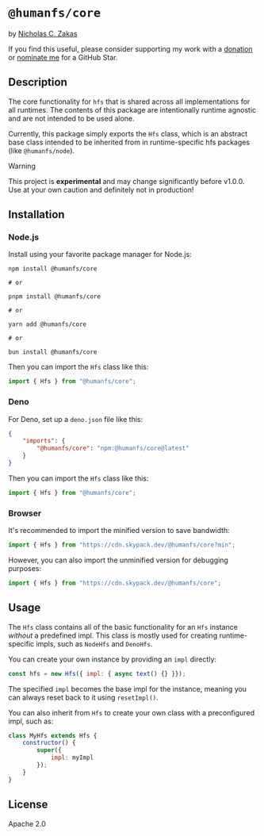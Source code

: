 # `@humanfs/core`

by [Nicholas C. Zakas](https://humanwhocodes.com)

If you find this useful, please consider supporting my work with a [donation](https://humanwhocodes.com/donate) or [nominate me](https://stars.github.com/nominate/) for a GitHub Star.

## Description

The core functionality for `hfs` that is shared across all implementations for all runtimes. The contents of this package are intentionally runtime agnostic and are not intended to be used alone.

Currently, this package simply exports the `Hfs` class, which is an abstract base class intended to be inherited from in runtime-specific hfs packages (like `@humanfs/node`).

> [!WARNING]
> This project is **experimental** and may change significantly before v1.0.0. Use at your own caution and definitely not in production!

## Installation

### Node.js

Install using your favorite package manager for Node.js:

```shell
npm install @humanfs/core

# or

pnpm install @humanfs/core

# or

yarn add @humanfs/core

# or

bun install @humanfs/core
```

Then you can import the `Hfs` class like this:

```js
import { Hfs } from "@humanfs/core";
```

### Deno

For Deno, set up a `deno.json` file like this:

```json
{
	"imports": {
		"@humanfs/core": "npm:@humanfs/core@latest"
	}
}
```

Then you can import the `Hfs` class like this:

```js
import { Hfs } from "@humanfs/core";
```

### Browser

It's recommended to import the minified version to save bandwidth:

```js
import { Hfs } from "https://cdn.skypack.dev/@humanfs/core?min";
```

However, you can also import the unminified version for debugging purposes:

```js
import { Hfs } from "https://cdn.skypack.dev/@humanfs/core";
```

## Usage

The `Hfs` class contains all of the basic functionality for an `Hfs` instance *without* a predefined impl. This class is mostly used for creating runtime-specific impls, such as `NodeHfs` and `DenoHfs`.

You can create your own instance by providing an `impl` directly:

```js
const hfs = new Hfs({ impl: { async text() {} }});
```

The specified `impl` becomes the base impl for the instance, meaning you can always reset back to it using `resetImpl()`.

You can also inherit from `Hfs` to create your own class with a preconfigured impl, such as:

```js
class MyHfs extends Hfs {
	constructor() {
		super({
			impl: myImpl
		});
	}
}
```

## License

Apache 2.0
